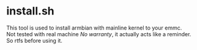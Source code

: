 # install.sh
This tool is used to install armbian with mainline kernel to your emmc.  
Not tested with real machine *No warranty*, it actually acts like a reminder. So rtfs before using it.

